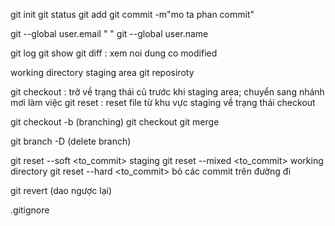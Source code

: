 git init
git status
git add
git commit -m"mo ta phan commit"

git --global user.email " "
git --global user.name 


git log 
git show 
git diff : xem noi dung co modified

working directory
staging area
git reposiroty

git checkout : trở về trạng thái cũ trước khi staging area; chuyển sang nhánh mơi làm việc
git reset : reset file từ khu vực staging về trạng thái checkout


git checkout -b <branch> (branching)
git checkout <branch>
git merge
<!-- 
brand A ,B 
A <--B

git checkout B

git merge B

master <-- feature/chicken-class

 -->

 git branch -D <branch> (delete branch)


 git reset --soft <to_commit> 		staging
 git reset --mixed <to_commit>		working directory
 git reset --hard <to_commit>		bỏ các commit trên đường đi


 git revert (dao ngược lại)


.gitignore
